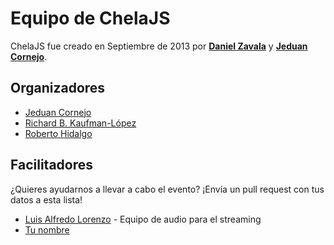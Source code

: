 # Equipo de ChelaJS

ChelaJS fue creado en Septiembre de 2013 por **[Daniel Zavala](https://github.com/siedrix)** y **[Jeduan Cornejo](https://github.com/jeduan)**.

## Organizadores

- [Jeduan Cornejo](https://github.com/jeduan)
- [Richard B. Kaufman-López](https://github.com/sparragus)
- [Roberto Hidalgo](https://github.com/unRob)

## Facilitadores

¿Quieres ayudarnos a llevar a cabo el evento? ¡Envía un pull request con tus datos a esta lista!

- [Luis Alfredo Lorenzo](https://github.com/babasbot) - Equipo de audio para el streaming
- [Tu nombre](https://github.com/TU_PERFIL_DE_GITHUB)

